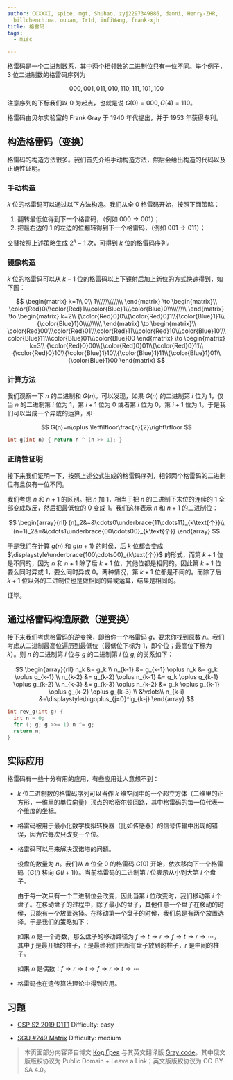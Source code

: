 ```yaml
---
author: CCXXXI, spice, mgt, Shuhao, zyj2297349886, danni, Henry-ZHR,
  billchenchina, ouuan, Ir1d, infiWang, frank-xjh
title: 格雷码
tags:
  - misc

---
```


格雷码是一个二进制数系，其中两个相邻数的二进制位只有一位不同。举个例子，$3$ 位二进制数的格雷码序列为

$$
000,001,011,010,110,111,101,100
$$

注意序列的下标我们以 $0$ 为起点，也就是说 $G(0)=000,G(4)=110$。

格雷码由贝尔实验室的 Frank Gray 于 1940 年代提出，并于 1953 年获得专利。

## 构造格雷码（变换）

格雷码的构造方法很多。我们首先介绍手动构造方法，然后会给出构造的代码以及正确性证明。

### 手动构造

$k$ 位的格雷码可以通过以下方法构造。我们从全 $0$ 格雷码开始，按照下面策略：

1.  翻转最低位得到下一个格雷码，（例如 $000\to 001$）；
2.  把最右边的 $1$ 的左边的位翻转得到下一个格雷码，（例如 $001\to 011$）；

交替按照上述策略生成 $2^k-1$ 次，可得到 $k$ 位的格雷码序列。

### 镜像构造

$k$ 位的格雷码可以从 $k-1$ 位的格雷码以上下镜射后加上新位的方式快速得到，如下图：

$$
\begin{matrix}
k=1\\
0\\ 1\\\\\\\\\\\\\\
\end{matrix}
\to \begin{matrix}\\
\color{Red}0\\\color{Red}1\\\color{Blue}1\\\color{Blue}0\\\\\\\\\\
\end{matrix}
\to \begin{matrix}
k=2\\
{\color{Red}0}0\\{\color{Red}0}1\\{\color{Blue}1}1\\{\color{Blue}1}0\\\\\\\\\\
\end{matrix}
\to \begin{matrix}\\
\color{Red}00\\\color{Red}01\\\color{Red}11\\\color{Red}10\\\color{Blue}10\\\color{Blue}11\\\color{Blue}01\\\color{Blue}00
\end{matrix}
\to \begin{matrix}
k=3\\
{\color{Red}0}00\\{\color{Red}0}01\\{\color{Red}0}11\\{\color{Red}0}10\\{\color{Blue}1}10\\{\color{Blue}1}11\\{\color{Blue}1}01\\{\color{Blue}1}00
\end{matrix}
$$

### 计算方法

我们观察一下 $n$ 的二进制和 $G(n)$。可以发现，如果 $G(n)$ 的二进制第 $i$ 位为 $1$，仅当 $n$ 的二进制第 $i$ 位为 $1$，第 $i+1$ 位为 $0$ 或者第 $i$ 位为 $0$，第 $i+1$ 位为 $1$。于是我们可以当成一个异或的运算，即

$$
G(n)=n\oplus \left\lfloor\frac{n}{2}\right\rfloor
$$

```cpp
int g(int n) { return n ^ (n >> 1); }
```

### 正确性证明

接下来我们证明一下，按照上述公式生成的格雷码序列，相邻两个格雷码的二进制位有且仅有一位不同。

我们考虑 $n$ 和 $n+1$ 的区别。把 $n$ 加 $1$，相当于把 $n$ 的二进制下末位的连续的 $1$ 全部变成取反，然后把最低位的 $0$ 变成 $1$。我们这样表示 $n$ 和 $n+1$ 的二进制位：

$$
\begin{array}{rll}
(n)_2&=&\cdots0\underbrace{11\cdots11}_{k\text{个}}\\
(n+1)_2&=&\cdots1\underbrace{00\cdots00}_{k\text{个}}
\end{array}
$$

于是我们在计算 $g(n)$ 和 $g(n+1)$ 的时侯，后 $k$ 位都会变成 $\displaystyle\underbrace{100\cdots00}_{k\text{个}}$ 的形式，而第 $k+1$ 位是不同的，因为 $n$ 和 $n+1$ 除了后 $k+1$ 位，其他位都是相同的。因此第 $k+1$ 位要么同时异或 $1$，要么同时异或 $0$。两种情况，第 $k+1$ 位都是不同的。而除了后 $k+1$ 位以外的二进制位也是做相同的异或运算，结果是相同的。

证毕。

## 通过格雷码构造原数（逆变换）

接下来我们考虑格雷码的逆变换，即给你一个格雷码 $g$，要求你找到原数 $n$。我们考虑从二进制最高位遍历到最低位（最低位下标为 $1$，即个位；最高位下标为 $k$）。则 $n$ 的二进制第 $i$ 位与 $g$ 的二进制第 $i$ 位 $g_i$ 的关系如下：

$$
\begin{array}{rll}
n_k &= g_k \\
n_{k-1} &= g_{k-1} \oplus n_k &= g_k \oplus g_{k-1} \\
n_{k-2} &= g_{k-2} \oplus n_{k-1} &= g_k \oplus g_{k-1} \oplus g_{k-2} \\
n_{k-3} &= g_{k-3} \oplus n_{k-2} &= g_k \oplus g_{k-1} \oplus g_{k-2} \oplus g_{k-3} \\
&\vdots\\
n_{k-i} &=\displaystyle\bigoplus_{j=0}^ig_{k-j}
\end{array}
$$

```cpp
int rev_g(int g) {
  int n = 0;
  for (; g; g >>= 1) n ^= g;
  return n;
}
```

## 实际应用

格雷码有一些十分有用的应用，有些应用让人意想不到：

*   $k$ 位二进制数的格雷码序列可以当作 $k$ 维空间中的一个超立方体（二维里的正方形，一维里的单位向量）顶点的哈密尔顿回路，其中格雷码的每一位代表一个维度的坐标。

*   格雷码被用于最小化数字模拟转换器（比如传感器）的信号传输中出现的错误，因为它每次只改变一个位。

*   格雷码可以用来解决汉诺塔的问题。

    设盘的数量为 $n$。我们从 $n$ 位全 $0$ 的格雷码 $G(0)$ 开始，依次移向下一个格雷码（$G(i)$ 移向 $G(i+1)$）。当前格雷码的二进制第 $i$ 位表示从小到大第 $i$ 个盘子。

    由于每一次只有一个二进制位会改变，因此当第 $i$ 位改变时，我们移动第 $i$ 个盘子。在移动盘子的过程中，除了最小的盘子，其他任意一个盘子在移动的时侯，只能有一个放置选择。在移动第一个盘子的时侯，我们总是有两个放置选择。于是我们的策略如下：

    如果 $n$ 是一个奇数，那么盘子的移动路径为 $f\to t\to r\to f\to t\to r\to\cdots$，其中 $f$ 是最开始的柱子，$t$ 是最终我们把所有盘子放到的柱子，$r$ 是中间的柱子。

    如果 $n$ 是偶数：$f \to r \to t \to f \to r \to t \to \cdots$

*   格雷码也在遗传算法理论中得到应用。

## 习题

*   [CSP S2 2019 D1T1](https://www.luogu.com.cn/problem/P5657) Difficulty: easy

*   [SGU #249 Matrix](http://codeforces.com/problemsets/acmsguru/problem/99999/249) Difficulty: medium

> 本页面部分内容译自博文 [Код Грея](http://e-maxx.ru/algo/gray\_code) 与其英文翻译版 [Gray code](https://cp-algorithms.com/algebra/gray-code.html)。其中俄文版版权协议为 Public Domain + Leave a Link；英文版版权协议为 CC-BY-SA 4.0。
